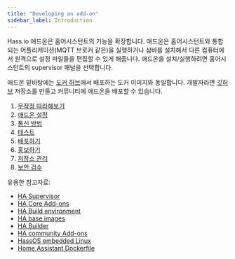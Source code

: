 ```yaml
---
title: "Developing an add-on"
sidebar_label: Introduction
---
```


Hass.io 애드온은 홈어시스턴트의 기능을 확장합니다. 애드온은 홈어시스턴트와 통합되는 어플리케이션(MQTT 브로커 같은)을 실행하거나 삼바를 설치해서 다른 컴퓨터에서 원격으로 설정 파일들을 편집할 수 있게 해줍니다. 애드온을 설치/실행하려면 홈어시스턴트의 supervisor 패널을 선택합니다.

애드온 밑바탕에는 [도커 허브](https://hub.docker.com/)에서 배포하는 도커 이미지와 동일합니다. 개발자라면 [깃허브](https://github.com) 저장소를 만들고 커뮤니티에 애드온을 배포할 수 있습니다.

1. [무작정 따라해보기](/hassio/hassio_addon_tutorial/)
1. [애드온 설정](/hassio/hassio_addon_config/)
1. [통신 방법](/hassio/hassio_addon_communication/)
1. [테스트](/hassio/hassio_addon_testing/)
1. [배포하기](/hassio/hassio_addon_publishing/)
1. [홍보하기](/hassio/hassio_addon_presentation/)
1. [저장소 관리](/hassio/hassio_addon_repository/)
1. [보안 검수](/hassio/hassio_addon_security/)

유용한 참고자료:

* [HA Supervisor](https://github.com/home-assistant/hassio)
* [HA Core Add-ons](https://github.com/home-assistant/hassio-addons)
* [HA Build environment](https://github.com/home-assistant/hassio-build)
* [HA base images](https://github.com/home-assistant/hassio-base)
* [HA Builder](https://github.com/home-assistant/hassio-builder)
* [HA community Add-ons](https://github.com/hassio-addons)
* [HassOS embedded Linux](https://github.com/home-assistant/hassos)
* [Home Assistant Dockerfile](https://github.com/home-assistant/hassio-homeassistant)
